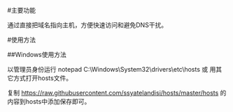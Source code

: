 #主要功能

通过直接把域名指向主机，方便快速访问和避免DNS干扰。

#使用方法

##Windows使用方法

以管理员身份运行 notepad C:\Windows\System32\drivers\etc\hosts 或 用其它方式打开hosts文件。

复制 https://raw.githubusercontent.com/ssyatelandisi/hosts/master/hosts 的内容到hosts中添加保存即可。
